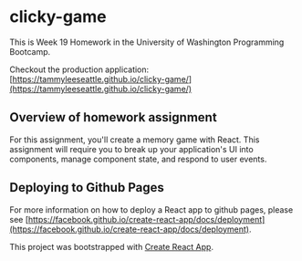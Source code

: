 # clicky-game
This is Week 19 Homework in the University of Washington Programming Bootcamp.

Checkout the production application: [https://tammyleeseattle.github.io/clicky-game/](https://tammyleeseattle.github.io/clicky-game/)

## Overview of homework assignment
For this assignment, you'll create a memory game with React. This assignment will require you to break up your application's UI into components, manage component state, and respond to user events.


## Deploying to Github Pages
For more information on how to deploy a React app to github pages, please see [https://facebook.github.io/create-react-app/docs/deployment](https://facebook.github.io/create-react-app/docs/deployment).

This project was bootstrapped with [Create React App](https://github.com/facebook/create-react-app).

